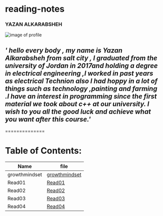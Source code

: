# reading-notes
### YAZAN ALKARABSHEH   
 ![image of profile](https://avatars.githubusercontent.com/u/84713554?v=4.jpg)

## *' hello every body , my name is **Yazan Alkarabsheh** from salt city , I graduated from the university of Jordan in 2017and holding a degree in electrical engineering ,I worked in past years as electrical Technion  also I had hoppy in a lot of things such as technology ,painting and farming .I have an interest in programming since the first material we took about c++ at our university. I wish to you all the good luck and achieve what you want after this course.'*
==============

# Table of Contents:

                                        
 |Name  |file|
|-----|--------|
|growthmindset | [growthmindset](https://yazanabdulhafez.github.io/reading-notes/growthmindset)    |
|Read01  |[Read01](https://yazanabdulhafez.github.io/reading-notes/Read01)      |                                        
|Read02| [Read02](https://yazanabdulhafez.github.io/reading-notes/Read02)|
|Read03|[Read03](https://yazanabdulhafez.github.io/reading-notes/Read03)|
|Read04|[Read04](https://yazanabdulhafez.github.io/reading-notes/Read04)|